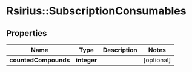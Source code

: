 # Rsirius::SubscriptionConsumables


## Properties
Name | Type | Description | Notes
------------ | ------------- | ------------- | -------------
**countedCompounds** | **integer** |  | [optional] 


